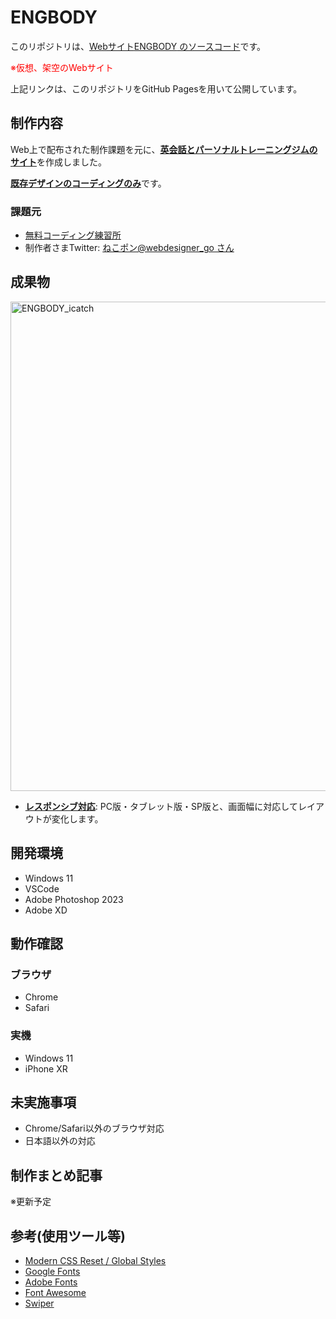 # ENGBODY

このリポジトリは、<u>Webサイト[ENGBODY](https://fuchsia-84.github.io/ENGBODY/) のソースコード</u>です。

<span style="color: red;">※仮想、架空のWebサイト</span>

上記リンクは、このリポジトリをGitHub Pagesを用いて公開しています。

## 制作内容

Web上で配布された制作課題を元に、<u>**英会話とパーソナルトレーニングジムのサイト**</u>を作成しました。

<u>**既存デザインのコーディングのみ**</u>です。

### 課題元

- [無料コーディング練習所](https://webdesigner-go.com/coding-practice/)
- 制作者さまTwitter: [ねこポン@webdesigner_go さん](https://twitter.com/webdesigner_go)

## 成果物
  
<img width="783" alt="ENGBODY_icatch" src="https://github.com/fuchsia-84/ENGBODY/assets/46129202/ab9b75e9-1d17-4c8a-9b94-cd31cfca136b">

- <u>**レスポンシブ対応**</u>: PC版・タブレット版・SP版と、画面幅に対応してレイアウトが変化します。

## 開発環境

- Windows 11
- VSCode
- Adobe Photoshop 2023
- Adobe XD

## 動作確認

### ブラウザ

- Chrome
- Safari

### 実機
- Windows 11
- iPhone XR

## 未実施事項

- Chrome/Safari以外のブラウザ対応
- 日本語以外の対応
  
## 制作まとめ記事

※更新予定

## 参考(使用ツール等)

- [Modern CSS Reset / Global Styles](https://www.joshwcomeau.com/css/custom-css-reset/)
- [Google Fonts](https://fonts.google.com/)
- [Adobe Fonts](https://fonts.adobe.com/)
- [Font Awesome](https://fontawesome.com/)
- [Swiper](https://swiperjs.com/)


